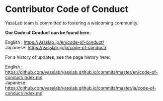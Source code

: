 # Contributor Code of Conduct

YassLab team is committed to fostering a welcoming community.

**Our Code of Conduct can be found here**:

English : https://yasslab.jp/en/code-of-conduct/   
Japanese: https://yasslab.jp/ja/code-of-conduct/

For a history of updates, see the page history here:

English : https://github.com/yasslab/yasslab.github.io/commits/master/en/code-of-conduct/index.md   
Japanese: https://github.com/yasslab/yasslab.github.io/commits/master/ja/code-of-conduct/index.md

